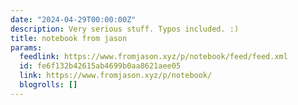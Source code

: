 ```yaml
---
date: "2024-04-29T00:00:00Z"
description: Very serious stuff. Typos included. :)
title: notebook from jason
params:
  feedlink: https://www.fromjason.xyz/p/notebook/feed/feed.xml
  id: fe6f132b42615ab4699b0aa8621aee05
  link: https://www.fromjason.xyz/p/notebook/
  blogrolls: []
---
```

